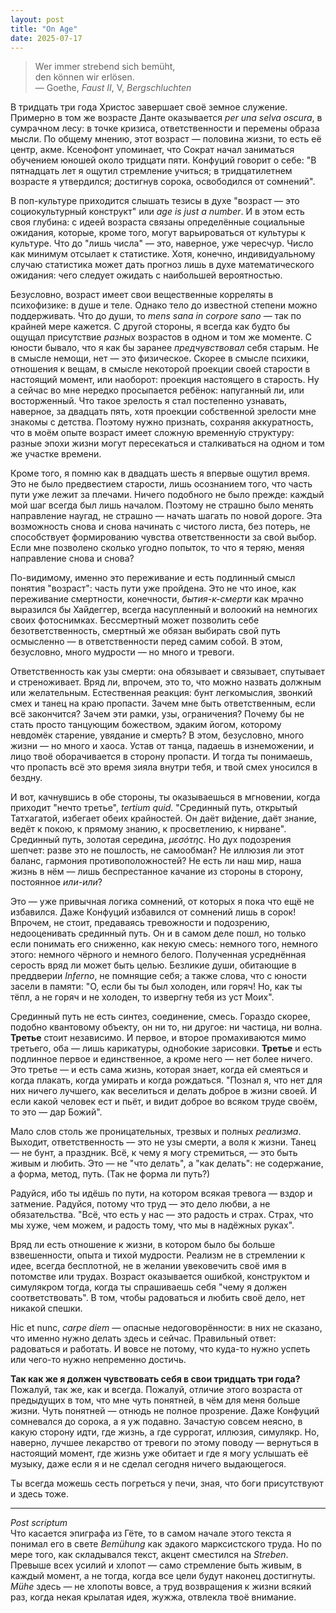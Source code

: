 ```yaml
---
layout: post
title: "On Age"
date: 2025-07-17
---
```


> Wer immer strebend sich bemüht,  
> den können wir erlösen.  
> — Goethe, _Faust II_, V, _Bergschluchten_

В тридцать три года Христос завершает своё земное служение. Примерно в том же возрасте Данте оказывается _per una selva oscura_, в сумрачном лесу: в точке кризиса, ответственности и перемены образа мысли. По общему мнению, этот возраст — половина жизни, то есть её центр, акме. Ксенофонт упоминает, что Сократ начал заниматься обучением юношей около тридцати пяти. Конфуций говорит о себе: "В пятнадцать лет я ощутил стремление учиться; в тридцатилетнем возрасте я утвердился; достигнув сорока, освободился от сомнений".

В поп-культуре приходится слышать тезисы в духе "возраст — это социокультурный конструкт" или _age is just a number_. И в этом есть своя глубина: с идеей возраста связаны определённые социальные ожидания, которые, кроме того, могут варьироваться от культуры к культуре. Что до "лишь числа" — это, наверное, уже чересчур. Число как минимум отсылает к статистике. Хотя, конечно, индивидуальному случаю статистика может дать прогноз лишь в духе математического ожидания: чего следует ожидать с наибольшей вероятностью.

Безусловно, возраст имеет свои вещественные корреляты в психофизике: в душе и теле. Однако тело до известной степени можно поддерживать. Что до души, то _mens sana in corpore sano_ — так по крайней мере кажется. С другой стороны, я всегда как будто бы ощущал присутствие _разных_ возрастов в одном и том же моменте. С юности бывало, что я как бы заранее _предчувствовал_ себя старым. Не в смысле немощи, нет — это физическое. Скорее в смысле психики, отношения к вещам, в смысле некоторой проекции своей старости в настоящий момент, или наоборот: проекция настоящего в старость. Ну а сейчас во мне нередко просыпается ребёнок: напуганный ли, или восторженный. Что такое зрелость я стал постепенно узнавать, наверное, за двадцать пять, хотя проекции собственной зрелости мне знакомы с детства. Поэтому нужно признать, сохраняя аккуратность, что в моём опыте возраст имеет сложную временну́ю структуру: разные эпохи жизни могут пересекаться и сталкиваться на одном и том же участке времени.

Кроме того, я помню как в двадцать шесть я впервые ощутил время. Это не было предвестием старости, лишь осознанием того, что часть пути уже лежит за плечами. Ничего подобного не было прежде: каждый мой шаг всегда был лишь началом. Поэтому не страшно было менять направление наугад, не страшно — начать шагать по новой дороге. Эта возможность снова и снова начинать с чистого листа, без потерь, не способствует формированию чувства ответственности за свой выбор. Если мне позволено сколько угодно попыток, то что я теряю, меняя направление снова и снова?

По-видимому, именно это переживание и есть подлинный смысл понятия "возраст": часть пути уже пройдена. Это не что иное, как переживание смертности, конечности, _бытия-к-смерти_ как мрачно выразился бы Хайдеггер, всегда насупленный и волоокий на немногих своих фотоснимках. Бессмертный может позволить себе безответственность, смертный же обязан выбирать свой путь осмысленно — в ответственности перед самим собой. В этом, безусловно, много мудрости — но много и тревоги.

Ответственность как узы смерти: она обязывает и связывает, спутывает и стреноживает. Вряд ли, впрочем, это то, что можно назвать должным или желательным. Естественная реакция: бунт легкомыслия, звонкий смех и танец на краю пропасти. Зачем мне быть ответственным, если всё закончится? Зачем эти рамки, узы, ограничения? Почему бы не стать просто танцующим божеством, эдаким йогом, которому невдомёк старение, увядание и смерть? В этом, безусловно, много жизни — но много и хаоса. Устав от танца, падаешь в изнеможении, и лицо твоё оборачивается в сторону пропасти. И тогда ты понимаешь, что пропасть всё это время зияла внутри тебя, и твой смех уносился в бездну.

И вот, качнувшись в обе стороны, ты оказываешься в мгновении, когда приходит "нечто третье", _tertium quid_. "Срединный путь, открытый Татхагатой, избегает обеих крайностей. Он даёт ви́дение, даёт знание, ведёт к покою, к прямому знанию, к просветлению, к нирване". Срединный путь, золотая середина, _μεσότης_. Но дух подозрения шепчет: разве это не пошлость, не самообман? Не иллюзия ли этот баланс, гармония противоположностей? Не есть ли наш мир, наша жизнь в нём — лишь беспрестанное качание из стороны в сторону, постоянное _или-или_?

Это — уже привычная логика сомнений, от которых я пока что ещё не избавился. Даже Конфуций избавился от сомнений лишь в сорок! Впрочем, не стоит, предаваясь тревожности и подозрению, недооценивать срединный путь. Он и в самом деле пошл, но только если понимать его сниженно, как некую смесь: немного того, немного этого: немного чёрного и немного белого. Полученная усреднённая серость вряд ли может быть целью. Безликие души, обитающие в преддверии _Inferno_, не помнящие себя; а также слова, что с юности засели в памяти: "О, если бы ты был холоден, или горяч! Но, как ты тёпл, а не горяч и не холоден, то извергну тебя из уст Моих".

Срединный путь не есть синтез, соединение, смесь. Гораздо скорее, подобно квантовому объекту, он ни то, ни другое: ни частица, ни волна. **Третье** стоит независимо. И первое, и второе промахиваются мимо третьего, оба — лишь карикатуры, однобокие зарисовки. **Третье** и есть подлинное первое и единственное, а кроме него — нет более ничего. Это третье — и есть сама жизнь, которая знает, когда ей смеяться и когда плакать, когда умирать и когда рождаться. "Познал я, что нет для них ничего лучшего, как веселиться и делать доброе в жизни своей. И если какой человек ест и пьёт, и видит доброе во всяком труде своём, то это — дар Божий".

Мало слов столь же проницательных, трезвых и полных _реализма_. Выходит, ответственность — это не узы смерти, а воля к жизни. Танец — не бунт, а праздник. Всё, к чему я могу стремиться, — это быть живым и любить. Это — не "что делать", а "как делать": не содержание, а форма, метод, путь. (Так не форма ли путь?)

Радуйся, ибо ты идёшь по пути, на котором всякая тревога — вздор и затмение. Радуйся, потому что труд — это дело любви, а не обязательства. "Всё, что есть у нас — это радость и страх. Страх, что мы хуже, чем можем, и радость тому, что мы в надёжных руках".

Вряд ли есть отношение к жизни, в котором было бы больше взвешенности, опыта и тихой мудрости. Реализм не в стремлении к идее, всегда бесплотной, не в желании увековечить своё имя в потомстве или трудах. Возраст оказывается ошибкой, конструктом и симулякром тогда, когда ты спрашиваешь себя "чему я должен соответствовать". В том, чтобы радоваться и любить своё дело, нет никакой спешки.

Hic et nunc, _carpe diem_ — опасные недоговорённости: в них не сказано, что именно нужно делать здесь и сейчас. Правильный ответ: радоваться и работать. И вовсе не потому, что куда-то нужно успеть или чего-то нужно непременно достичь.

**Так как же я должен чувствовать себя в свои тридцать три года?** Пожалуй, так же, как и всегда. Пожалуй, отличие этого возраста от предыдущих в том, что мне чуть понятней, в чём для меня больше жизни. Чуть понятней — отнюдь не полное прозрение. Даже Конфуций сомневался до сорока, а я уж подавно. Зачастую совсем неясно, в какую сторону идти, где жизнь, а где суррогат, иллюзия, симулякр. Но, наверно, лучшее лекарство от тревоги по этому поводу — вернуться в настоящий момент, где жизнь уже обитает и где я могу услышать её музыку, даже если я и не сделал сегодня ничего выдающегося.

Ты всегда можешь сесть погреться у печи, зная, что боги присутствуют и здесь тоже.

---

_Post scriptum_  
Что касается эпиграфа из Гёте, то в самом начале этого текста я понимал его в свете _Bemühung_ как эдакого марксистского труда. Но по мере того, как складывался текст, акцент сместился на _Streben_. Превыше всех усилий и хлопот — само стремление быть живым, в каждый момент, а не тогда, когда все цели будут наконец достигнуты. _Mühe_ здесь — не хлопоты вовсе, а труд возвращения к жизни всякий раз, когда некая крылатая идея, жужжа, отвлекла твоё внимание.
